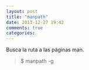 ```yaml
---
layout: post
title: "manpath"
date: 2013-12-27 19:42
comments: true
categories: 
---
```

Busca la ruta a las páginas man.

>$ manpath -g

